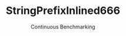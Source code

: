 ---
layout: default
title: StringPrefixInlined666
subtitle: Continuous Benchmarking
selected: String
expanded: Benchmarking
benchmark: /individual_results/StringPrefixInlined666.html
---